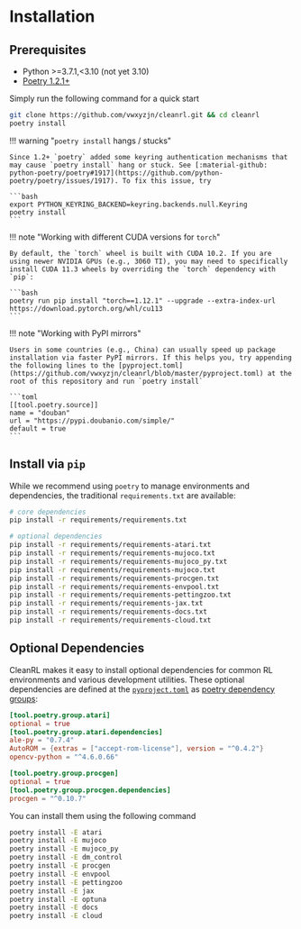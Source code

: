 # Installation

## Prerequisites

* Python >=3.7.1,<3.10 (not yet 3.10)
* [Poetry 1.2.1+](https://python-poetry.org)

Simply run the following command for a quick start

```bash
git clone https://github.com/vwxyzjn/cleanrl.git && cd cleanrl
poetry install
```

<script id="asciicast-443647" src="https://asciinema.org/a/443647.js" async></script>


!!! warning "`poetry install` hangs / stucks"

    Since 1.2+ `poetry` added some keyring authentication mechanisms that may cause `poetry install` hang or stuck. See [:material-github: python-poetry/poetry#1917](https://github.com/python-poetry/poetry/issues/1917). To fix this issue, try

    ```bash
    export PYTHON_KEYRING_BACKEND=keyring.backends.null.Keyring
    poetry install
    ```


!!! note "Working with different CUDA versions for `torch`"

    By default, the `torch` wheel is built with CUDA 10.2. If you are using newer NVIDIA GPUs (e.g., 3060 TI), you may need to specifically install CUDA 11.3 wheels by overriding the `torch` dependency with `pip`:

    ```bash
    poetry run pip install "torch==1.12.1" --upgrade --extra-index-url https://download.pytorch.org/whl/cu113
    ```


!!! note "Working with PyPI mirrors"

    Users in some countries (e.g., China) can usually speed up package installation via faster PyPI mirrors. If this helps you, try appending the following lines to the [pyproject.toml](https://github.com/vwxyzjn/cleanrl/blob/master/pyproject.toml) at the root of this repository and run `poetry install`

    ```toml
    [[tool.poetry.source]]
    name = "douban"
    url = "https://pypi.doubanio.com/simple/"
    default = true
    ```


## Install via `pip`

While we recommend using `poetry` to manage environments and dependencies, the traditional `requirements.txt` are available:

```bash
# core dependencies
pip install -r requirements/requirements.txt

# optional dependencies
pip install -r requirements/requirements-atari.txt
pip install -r requirements/requirements-mujoco.txt
pip install -r requirements/requirements-mujoco_py.txt
pip install -r requirements/requirements-mujoco.txt
pip install -r requirements/requirements-procgen.txt
pip install -r requirements/requirements-envpool.txt
pip install -r requirements/requirements-pettingzoo.txt
pip install -r requirements/requirements-jax.txt
pip install -r requirements/requirements-docs.txt
pip install -r requirements/requirements-cloud.txt
```


## Optional Dependencies

CleanRL makes it easy to install optional dependencies for common RL environments
and various development utilities. These optional dependencies are defined at the
[`pyproject.toml`](https://github.com/vwxyzjn/cleanrl/blob/6afb51624a6fd51775b8351dd25099bd778cb1b1/pyproject.toml#L22-L37) as [poetry dependency groups](https://python-poetry.org/docs/master/managing-dependencies/#dependency-groups):


```toml
[tool.poetry.group.atari]
optional = true
[tool.poetry.group.atari.dependencies]
ale-py = "0.7.4"
AutoROM = {extras = ["accept-rom-license"], version = "^0.4.2"}
opencv-python = "^4.6.0.66"

[tool.poetry.group.procgen]
optional = true
[tool.poetry.group.procgen.dependencies]
procgen = "^0.10.7"
```

You can install them using the following command

```bash
poetry install -E atari
poetry install -E mujoco
poetry install -E mujoco_py
poetry install -E dm_control
poetry install -E procgen
poetry install -E envpool
poetry install -E pettingzoo
poetry install -E jax
poetry install -E optuna
poetry install -E docs
poetry install -E cloud
```
